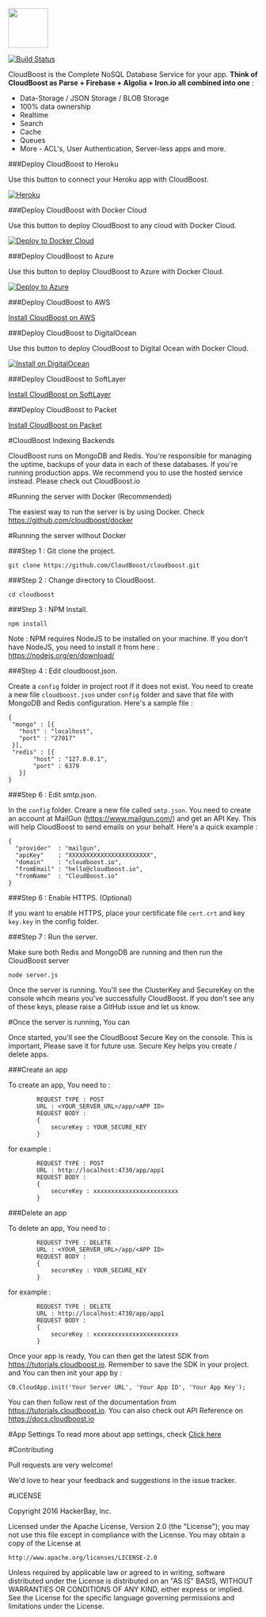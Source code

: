 <img src="https://www.dropbox.com/s/7ghf1kl7crp5bvy/CbLogoIcon.png?raw=1" height="80" />

[![Build Status](https://travis-ci.org/CloudBoost/cloudboost.svg?branch=master)](https://travis-ci.org/CloudBoost/cloudboost)

CloudBoost is the Complete NoSQL Database Service for your app. **Think of CloudBoost as Parse + Firebase + Algolia + Iron.io all combined into one** :
 - Data-Storage / JSON Storage / BLOB Storage
 - 100% data ownership
 - Realtime 
 - Search
 - Cache
 - Queues
 - More - ACL's, User Authentication, Server-less apps and more. 
 
###Deploy CloudBoost to Heroku
 
Use this button to connect your Heroku app with CloudBoost. 

[![Heroku](https://www.herokucdn.com/deploy/button.svg)](https://elements.heroku.com/addons/cloudboost)

###Deploy CloudBoost with Docker Cloud
 
Use this button to deploy CloudBoost to any cloud with Docker Cloud.

[![Deploy to Docker Cloud](https://files.cloud.docker.com/images/deploy-to-dockercloud.svg)](https://github.com/CloudBoost/docker)

###Deploy CloudBoost to Azure
 
Use this button to deploy CloudBoost to Azure with Docker Cloud.

[![Deploy to Azure](http://azuredeploy.net/deploybutton.png)](https://github.com/CloudBoost/docker)

###Deploy CloudBoost to AWS
 
[Install CloudBoost on AWS](https://github.com/CloudBoost/docker)

###Deploy CloudBoost to DigitalOcean
 
Use this button to deploy CloudBoost to Digital Ocean with Docker Cloud.

[![Install on DigitalOcean](http://installer.71m.us/button.svg)](https://github.com/CloudBoost/docker)

###Deploy CloudBoost to SoftLayer
 
[Install CloudBoost on SoftLayer](https://github.com/CloudBoost/docker)

###Deploy CloudBoost to Packet
 
[Install CloudBoost on Packet](https://github.com/CloudBoost/docker)


#CloudBoost Indexing Backends

CloudBoost runs on MongoDB and Redis. You're responsible for managing the uptime, backups of your data in each of these databases. If you're running production apps. We recommend you to use the hosted service instead. Please check out CloudBoost.io 

#Running the server with Docker (Recommended) 

The easiest way to run the server is by using Docker. Check https://github.com/cloudboost/docker

#Running the server without Docker

###Step 1 : Git clone the project. 

`git clone https://github.com/CloudBoost/cloudboost.git`

###Step 2 : Change directory to CloudBoost. 

`cd cloudboost`

###Step 3 : NPM Install. 

`npm install`

Note : NPM requires NodeJS to be installed on your machine. If you don't have NodeJS, you need to install it from here : https://nodejs.org/en/download/

###Step 4 : Edit cloudboost.json. 

Create a `config` folder in project root if it does not exist.  You need to create a new file `cloudboost.json` under `config` folder and save that file with MongoDB and Redis configuration. Here's a sample file : 

```
{
 "mongo" : [{
   "host" : "localhost",
   "port" : "27017"
 }], 
 "redis" : [{
       "host" : "127.0.0.1",
       "port" : 6379       
   }]
}
```

###Step 6 : Edit smtp.json. 

In the `config` folder. Creare a new file called `smtp.json`. You need to create an account at MailGun (https://www.mailgun.com/) and get an API Key. This will help CloudBoost to send emails on your behalf. Here's a quick example : 

```
{
  "provider"  : "mailgun",		
  "apiKey"    : "XXXXXXXXXXXXXXXXXXXXXXX",
  "domain"    : "cloudboost.io",
  "fromEmail" : "hello@cloudboost.io",
  "fromName"  : "CloudBoost.io"  
}
```

###Step 6 : Enable HTTPS. (Optional) 

If you want to enable HTTPS, place your certificate file `cert.crt` and key `key.key` in the config folder. 

###Step 7 : Run the server. 

Make sure both Redis and MongoDB are running and then run the CloudBoost server  

`node server.js`

Once the server is running. You'll see the ClusterKey and SecureKey on the console whcih means you've successfully CloudBoost. If you don't see any of these keys, please raise a GitHub issue and let us know. 


#Once the server is running, You can 

Once started, you'll see the CloudBoost Secure Key on the console. This is important, Please save it for future use.
Secure Key helps you create / delete apps. 

###Create an app

To create an app, You need to  : 

```
        REQUEST TYPE : POST
        URL : <YOUR_SERVER_URL>/app/<APP ID>
        REQUEST BODY :
        {
            secureKey : YOUR_SECURE_KEY
        }
```

for example : 

```
        REQUEST TYPE : POST
        URL : http://localhost:4730/app/app1
        REQUEST BODY :
        {
            secureKey : xxxxxxxxxxxxxxxxxxxxxxxx
        }
```

###Delete an app

To delete an app, You need to  : 

```
        REQUEST TYPE : DELETE
        URL : <YOUR_SERVER_URL>/app/<APP ID>
        REQUEST BODY :
        {
            secureKey : YOUR_SECURE_KEY
        }
```

for example : 

```
        REQUEST TYPE : DELETE
        URL : http://localhost:4730/app/app1
        REQUEST BODY :
        {
            secureKey : xxxxxxxxxxxxxxxxxxxxxxxx
        }
```

Once your app is ready, You can then get the latest SDK from  https://tutorials.cloudboost.io. Remember to save the SDK in your project. and You can then init your app by :

`CB.CloudApp.init('Your Server URL', 'Your App ID', 'Your App Key');`

You can then follow rest of the documentation from https://tutorials.cloudboost.io. You can also check out API Reference on https://docs.cloudboost.io

#App Settings
To read more about app settings, check [Click here](https://github.com/CloudBoost/cloudboost/tree/master/docs/app-settings) 

#Contributing

Pull requests are very welcome!

We'd love to hear your feedback and suggestions in the issue tracker.


#LICENSE

Copyright 2016 HackerBay, Inc.

Licensed under the Apache License, Version 2.0 (the "License");
you may not use this file except in compliance with the License.
You may obtain a copy of the License at

    http://www.apache.org/licenses/LICENSE-2.0

Unless required by applicable law or agreed to in writing, software
distributed under the License is distributed on an "AS IS" BASIS,
WITHOUT WARRANTIES OR CONDITIONS OF ANY KIND, either express or implied.
See the License for the specific language governing permissions and
limitations under the License.



